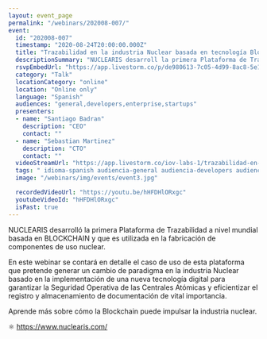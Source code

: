 ```yaml
---
layout: event_page
permalink: "/webinars/202008-007/"
event:
  id: "202008-007"
  timestamp: "2020-08-24T20:00:00.000Z"
  title: "Trazabilidad en la industria Nuclear basada en tecnología Blockchain"
  descriptionSummary: "NUCLEARIS desarroll la primera Plataforma de Trazabilidad a nivel mundial basada en BLOCKCHAIN y que es utilizada en la fabricaci n de comp…"
  rsvpEmbedUrl: "https://app.livestorm.co/p/de980613-7c05-4d99-8ac8-5e1cef829757/form"
  category: "Talk"
  locationCategory: "online"
  location: "Online only"
  language: "Spanish"
  audiences: "general,developers,enterprise,startups"
  presenters:
  - name: "Santiago Badran"
    description: "CEO"
    contact: ""
  - name: "Sebastian Martinez"
    description: "CTO"
    contact: ""
  videoStreamUrl: "https://app.livestorm.co/iov-labs-1/trazabilidad-en-la-industria-nuclear"
  tags: " idioma-spanish audiencia-general audiencia-developers audiencia-enterprise audiencia-startups recent"
  image: "/webinars/img/events/event3.jpg"

  recordedVideoUrl: "https://youtu.be/hHFDHlORxgc"
  youtubeVideoId: "hHFDHlORxgc"
  isPast: true
---
```



NUCLEARIS desarrolló la primera Plataforma de Trazabilidad a nivel mundial basada en BLOCKCHAIN y que es utilizada en la fabricación de componentes de uso nuclear.

En este webinar se contará en detalle el caso de uso de esta plataforma que pretende generar un cambio de paradigma en la industria Nuclear basado en la implementación de una nueva tecnología digital para garantizar la Seguridad Operativa de las Centrales Atómicas y eficientizar el registro y almacenamiento de documentación de vital importancia.

Aprende más sobre cómo la Blockchain puede impulsar la industria nuclear.

⚛️ https://www.nuclearis.com/

